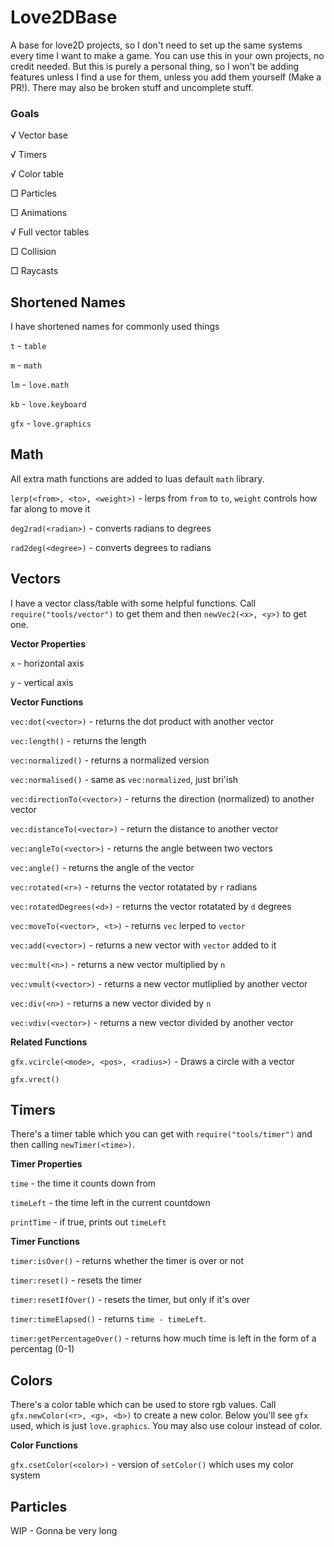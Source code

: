 # Love2DBase
A base for love2D projects, so I don't need to set up the same systems every time I want to make a game. You can use this in your own projects, no credit needed. But this is purely a personal thing, so I won't be adding features unless I find a use for them, unless you add them yourself (Make a PR!). There may also be broken stuff and uncomplete stuff.

### Goals
√ Vector base

√ Timers

√ Color table

□ Particles

□ Animations

√ Full vector tables

□ Collision

□ Raycasts

## Shortened Names
I have shortened names for commonly used things

`t` - `table`

`m` - `math`

`lm` - `love.math`

`kb` - `love.keyboard`

`gfx` - `love.graphics`

## Math

All extra math functions are added to luas default `math` library.

`lerp(<from>, <to>, <weight>)` - lerps from `from` to `to`, `weight` controls how far along to move it

`deg2rad(<radian>)` - converts radians to degrees

`rad2deg(<degree>)` - converts degrees to radians


## Vectors
I have a vector class/table with some helpful functions. Call `require("tools/vector")` to get them and then `newVec2(<x>, <y>)` to get one.

**Vector Properties**

`x` - horizontal axis

`y` - vertical axis

**Vector Functions**

`vec:dot(<vector>)` - returns the dot product with another vector

`vec:length()` - returns the length

`vec:normalized()` - returns a normalized version

`vec:normalised()` - same as `vec:normalized`, just bri'ish

`vec:directionTo(<vector>)` - returns the direction (normalized) to another vector

`vec:distanceTo(<vector>)` - return the distance to another vector

`vec:angleTo(<vector>)` - returns the angle between two vectors

`vec:angle()` - returns the angle of the vector

`vec:rotated(<r>)` - returns the vector rotatated by `r` radians

`vec:rotatedDegrees(<d>)` - returns the vector rotatated by `d` degrees

`vec:moveTo(<vector>, <t>)` - returns `vec` lerped to `vector`

`vec:add(<vector>)` - returns a new vector with `vector` added to it

`vec:mult(<n>)` - returns a new vector multiplied by `n`

`vec:vmult(<vector>)` - returns a new vector mutliplied by another vector

`vec:div(<n>)` - returns a new vector divided by `n`

`vec:vdiv(<vector>)` - returns a new vector divided by another vector

**Related Functions**

`gfx.vcircle(<mode>, <pos>, <radius>)` - Draws a circle with a vector

`gfx.vrect()`

## Timers
There's a timer table which you can get with `require("tools/timer")` and then calling `newTimer(<time>)`.

**Timer Properties**

`time` - the time it counts down from

`timeLeft` - the time left in the current countdown

`printTime` - if true, prints out `timeLeft`

**Timer Functions**

`timer:isOver()` - returns whether the timer is over or not

`timer:reset()` - resets the timer

`timer:resetIfOver()` - resets the timer, but only if it's over

`timer:timeElapsed()` - returns `time - timeLeft`.

`timer:getPercentageOver()` - returns how much time is left in the form of a percentag (0-1)

## Colors
There's a color table which can be used to store rgb values. Call `gfx.newColor(<r>, <g>, <b>)`
to create a new color. Below you'll see `gfx` used, which is just `love.graphics`. You may also
use colour instead of color.

**Color Functions**

`gfx.csetColor(<color>)` - version of `setColor()` which uses my color system

## Particles
WIP - Gonna be very long
